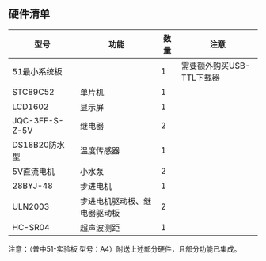 ## 硬件清单

|型号|功能|数量|注意|
|----|----|----|---|
|51最小系统板| |1|需要额外购买USB-TTL下载器|
|STC89C52|单片机|1|
|LCD1602|显示屏|1|
|JQC-3FF-S-Z-5V|继电器|2|
|DS18B20防水型|温度传感器|1|
|5V直流电机|小水泵|2|
|28BYJ-48|步进电机|1|
|ULN2003|步进电机驱动板、继电器驱动板|2|
|HC-SR04|超声波测距|1|   

注意：（普中51-实验板 型号：A4）附送上述部分硬件，且部分功能已集成。
